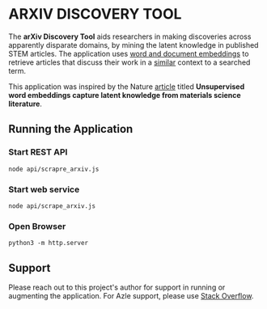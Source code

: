 
# ARXIV DISCOVERY TOOL  
  
The **arXiv Discovery Tool** aids researchers in making discoveries across apparently disparate domains, by mining the latent knowledge in published STEM articles. The application uses [word and document embeddings](https://en.wikipedia.org/wiki/Word_embedding) to retrieve articles that discuss their work in a [similar](https://en.wikipedia.org/wiki/Cosie_similarity) context to a searched term. 

This application was inspired by the Nature [article](https://perssongroup.lbl.gov/papers/dagdelen-2019-word-embeddings.pdf) titled **Unsupervised word embeddings capture latent knowledge from materials science literature**. 

  
## Running the Application  

### Start REST API
  
    node api/scrapre_arxiv.js  
    
### Start web service

    node api/scrape_arxiv.js

 ### Open Browser

    python3 -m http.server

## Support  
  
Please reach out to this project's author for support in running or augmenting the application. For Azle support, please use [Stack Overflow](https://stackoverflow.com/questions/ask?tags=azle%20javascript). 